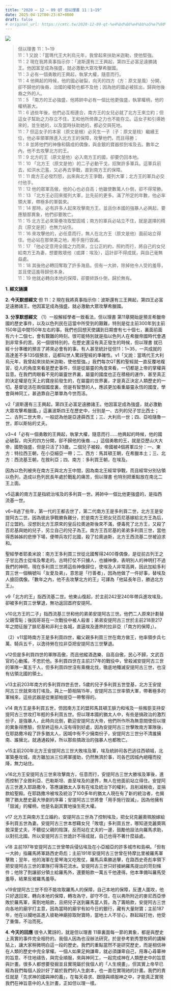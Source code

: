 ```yaml
---
title: "2020 – 12 – 09 QT 但以理書 11：1~19"
date: 2025-04-12T00:23:07+0800
draft: false
# original_url: https://cmtc.tw/2020-12-09-qt-%e4%bd%86%e4%bb%a5%e7%90%86%e6%9b%b8-11%ef%bc%9a119
---
```


![](/images/qt.jpg)
> 但以理書 11：1\~19  
> 11：1 又說：「當瑪代王大利烏元年，我曾起來扶助米迦勒，使他堅強。  
> 11：2 現在我將真事指示你：「波斯還有三王興起，第四王必富足遠勝諸王。他因富足成為強盛，就必激動大眾攻擊希臘國。  
> 11：3 必有一個勇敢的王興起，執掌大權，隨意而行。  
> 11：4 他興起的時候，他的國必破裂，向天的四方（方：原文是風）分開，卻不歸他的後裔，治國的權勢也都不及他；因為他的國必被拔出，歸與他後裔之外的人。  
> 11：5 「南方的王必強盛，他將帥中必有一個比他更強盛，執掌權柄，他的權柄甚大。  
> 11：6 過些年後，他們必互相連合，南方王的女兒必就了北方王來立約；但這女子幫助之力存立不住，王和他所倚靠之力也不能存立。這女子和引導她來的，並生她的，以及當時扶助她的，都必交與死地。  
> 11：7 但這女子的本家（原文是根）必另生一子（子：原文是枝）繼續王位，他必率領軍隊進入北方王的保障，攻擊他們，而且得勝；  
> 11：8 並將他們的神像和鑄成的偶像，與金銀的寶器掠到埃及去。數年之內，他不去攻擊北方的王。  
> 11：9 北方的王（原文是他）必入南方王的國，卻要仍回本地。  
> 11：10 「北方王（原文是他）的二子必動干戈，招聚許多軍兵。這軍兵前去，如洪水氾濫，又必再去爭戰，直到南方王的保障。  
> 11：11 南方王必發烈怒，出來與北方王爭戰，擺列大軍；北方王的軍兵必交付他手。  
> 11：12 他的眾軍高傲，他的心也必自高；他雖使數萬人仆倒，卻不得常勝。  
> 11：13 「北方王必回來擺列大軍，比先前的更多。滿了所定的年數，他必率領大軍，帶極多的軍裝來。  
> 11：14 那時，必有許多人起來攻擊南方王，並且你本國的強暴人必興起，要應驗那異象，他們卻要敗亡。  
> 11：15 北方王必來築壘攻取堅固城；南方的軍兵必站立不住，就是選擇的精兵（原文是民）也無力站住。  
> 11：16 來攻擊他的，必任意而行，無人在北方王（原文是他）面前站立得住。他必站在那榮美之地，用手施行毀滅。  
> 11：17 「他必定意用全國之力而來，立公正的約，照約而行，將自己的女兒給南方王為妻，想要敗壞他（或譯：埃及），這計卻不得成就，與自己毫無益處。  
> 11：18 其後他必轉回奪取了許多海島。但有一大帥，除掉他令人受的羞辱，並且使這羞辱歸他本身。  
> 11：19 他就必轉向本地的保障，卻要絆跌仆倒，歸於無有。

**1. 經文誦讀**

**2.  今天默想經文**
但 11：2 現在我將真事指示你：波斯還有三王興起，第四王必富足遠勝諸王。他因富足成為強盛，就必激動大眾攻擊希臘國。

**3. 分享默想經文**
（1）一般解經學者一致看法，但以理書 第11章開始是預言希臘帝國的歷史事件，以及以色列民在這當中所受到的艱難，特別是從主前300年到主前150年這中間150年左右的事。我們也回想天使講到日期會有七十個七，裏面前面有六十二個七，會有艱難的時刻，很可能特別就是指以色列人在希臘帝國時代會遇到非常多的苦。另一個很特別的，在歷史還沒有真正發生的時候，但以理書 就已經十分準確的預言了將來必會有的事。有人甚至統計從但11：1\~35，一共成就的高達差不多135個預言，這都叫世人驚訝聖經的準確性。v1「又說：當瑪代王大利烏元年，我曾起來扶助米迦勒，使他堅強。」我們每次QT舊約聖經就一直反覆地複習，從人的角度來看是歷史事件，但是從屬靈的角度來看，一切都是上帝的掌權與旨意。在我們肉眼看不見的屬靈世界裏，屬靈的國度也正在積極的運作，甚至真正的決定權是在天上的寶座前發生的，在屬靈的世界裏，才是真正決定人類歷史的一切。基督徒活在兩個國度裏，但是有智慧的人，應該更加看重屬靈永恆的國度，學會與神同工，甚過靠自己單單為今世而活。

v2「波斯還有三王興起，第四王必富足遠勝諸王。他因富足成為強盛，就必激動大眾攻擊希臘國。」這裏波斯四王在歷史中，分別是一、古列的兒子甘比西士；二、古列二世大帝，一般認為他是亞達薛西王；三、大利烏一世；四、亞哈隨魯一世，即以斯帖的丈夫。

v3\~4「必有一個勇敢的王興起，執掌大權，隨意而行……他興起的時候，他的國必破裂，向天的四方分開，卻不歸他的後裔…。」這個勇敢的王，就是亞歷山大大帝，國勢強盛，但是只活了33歲。二個兒子被殺，帝國被4個將軍瓜分：一、東方：特拉西王朝，在小亞細亞一帶；二、西方：馬其頓王朝，在希臘本土；三、北方：西流基王朝，在敘利亞；四、南方：多利買王朝，在埃及。

因為以色列被夾在南方王與北方王中間，因為南北王經常爭戰，而且經常分別佔領以色列，造成以色列民長年處於戰亂的痛苦，但以理書 也特別把重點放在南北二王上面。

v5這裏的南方王是指統治埃及的多利買一世。將帥中一個比他更強盛的，是指西流基一世。

v6\~8過了些年，第一代的王都去世了，第二代南方王是多利買二世，北方王是安提阿古二世。因為彼此爭戰勝負難分，於是南方王把女兒百尼基嫁給北方王為后，訂立盟約。沒想到北方王原來的皇后拉奧迪斯後來不滿，便毒死了北方王，又殺了百尼基與她的兒子，另立自己的兒子為王。南方王百尼基的弟弟多利買三世，當他得悉姊姊的悲慘下場，便帶兵攻打北國，殺了拉奧迪斯，北方王西流基二世被迫求和。

聖經學者耶柔米說：南方王多利買三世從北國奪得2400尊偶像，是從前古列王之子甘比西士從埃及奪走的。古時打仗不只擄人，也擄神像，表明別人的神明打不過我們的神明，現在多利買三世將這些神像歸位，使埃及人非常高興，因此加給多利買三世一個稱號叫「友愛及弟」，意思是「行善者」，因為他做了一件好事，替埃及人搶回偶像。「數年之內，他不去攻擊北方的王」可譯為「他延長年日，勝過北方王」。

v9「北方的王」指西流基二世。他東山復起，於主前242至240年帶兵進攻埃及，卻被多利買三世擊退，無功返回首府安提阿。

v10北方王的二子」指西流基三世和他的弟弟安提阿古三世。他們二人原來計劃替父親雪恥；後因哥哥在一次戰役中被人殺害；弟弟安提阿古三世於主前218至217年之間征服了腓尼基和非利士各城，直逼埃及邊界的拉非亞（「南方的保障」）。

（2）v11當時南方王是多利買四世，繼父親多利買三世在南方做王，他率領步兵七萬、騎兵五千，以逸待勞在拉非亞把安提阿古三世擊退。

v12但是多利買四世的軍隊高傲，而且他縱酒逸樂、自高自傲，民心不歸，文武百官的心動搖，不忠於他。多利買四世在主前217年的戰役中，曾殺滅安提阿古三世的軍隊一萬五千人，但多利買四世沒有乘機北伐，徹底地殲滅安提阿古三世，也沒有佔領北國的領土。

v13主前203年南方的多利買四世去世，5歲的兒子多利買五世登基，北方王安提阿古三世就來攻打埃及。與上一節相隔15年，安提阿古三世率領大軍，帶著極多的軍械來，這些武器是從東部帕提亞一帶奪得的。

v14 南方王是多利買五世，但因南方王的盟邦馬其頓王腓力和埃及一些叛臣支持安提阿古三世攻打年輕的多利買五世。但以理本國的猶太人中，有些是搞政治的激烈份子，是強暴人，此時向北倒，歡迎安提阿古大帝，他們所作所為無意間使但以理的異象得應驗，但至終這些人沒有得到好處，因為安提阿古三世擊敗南方軍隊後，在耶路撒冷殺了許多猶太人，因城中有不少擁南份子，安提阿古三世分不清誰擁南、誰擁北，就通通殺掉，所以那些搞政治的強暴人也都敗亡。

v15主前200年北方王安提阿古三世大敗埃及軍，埃及統帥司各巴逃往西頓城，北軍築壘攻城，南方雖加派三位將軍援助，仍然無濟於事，司各巴因城內絕糧而投降，無力站住。

v16北方王安提阿古三世來攻擊南方，任意而行，安提阿古三世大勝埃及軍後，進而控制了全敘利亞、巴勒斯坦、直至埃及的邊界，無人在他面前站立得住。安提阿古三世進入耶路撒冷，答應讓猶太人享有在埃及統治下的權利，且削減稅收，並捐款給聖殿。在耶路撒冷被埃及統治了100多年的猶太人現在有了新的統治者，也揭開了猶太歷史最大慘劇的序幕；安提阿古三世將會「用手施行毀滅」，因為他擁有「毀滅」的權柄，他是名副其實地操生死大權。

v17 北方王與南方王立婚約，安提阿古三世為了控制埃及，把女兒克麗奧珮脫嫁給多利買五世為妻。安提阿古三世本想藉女兒「敗壞」多利買五世，哪知道克麗奧珮脫深愛丈夫，不聽從父親的陰謀，反而站在丈夫的一邊，鼓勵他設法向羅馬求助，以對抗北國。所以安提阿古三世詭計不得成就，自己也得不著什麼益處。

v18 主前197年安提阿古三世曾帶兵侵佔埃及在小亞細亞的許多城市和島嶼。「但有一大帥」指羅馬將軍路西史奇彪；主前191年安提阿古三世曾在特摩比里被羅馬軍擊敗；翌年，他的海軍在愛琴海又吃敗仗，羅馬兵乘勝追擊，在路西史奇彪率領下把安提阿古三世的軍隊打得落花流水。安提阿古三世只好接納羅馬提出的苛刻條件；他除了割讓部分領土給羅馬外，還要賠款一萬五千他連得。他本準備叫羅馬受羞辱，結果反被羅馬羞辱。

v19安提阿古三世不但不能攻取羅馬人的保障，自己本地的保障，反遭人圍攻，他只好退回來，轉向本地的保障，轉攻為守，卻守不住，在以弗所附近的麥尼西亞慘敗於羅馬軍，需割地賠款，且把兒子送到羅馬當人質。為了籌賠款，安提阿古三世向各地的廟宇打主意，因為當時的廟宇有如今日的銀行，藏有大量財寶；主前187年，他在以攔地區進入彼勒神廟掠取財寶時，當地土人不甘心，群起毆打他，他受了重傷，不治而死。

**4. 今天的回應**
很令人驚訝的，就是但以理書 11章裏面每一節的異象，都是與歷史上真實的事件完全相符的。我個人因為也沒辦法研究，於是參考劉秀慧牧師的講解貼上，讓大家稍微明白這一段的歷史。我們的重點當然不是研究歷史，而是相信神在人類的歷史中完全掌權。一個人如果足夠謙卑，就必須謙卑自己，用專心尋華神的旨意、不住地禱告，與完全順服，來與神同工，一起完成神在人類歷史中的旨意與計畫。很多人都想要發掘並且實現屬於我個人的「人生規畫」，但其實上帝早已經為我們每個人設計好了屬於我們的人生劇本，也一直在實現祂的計畫。我們的責任就是「先求神的國與神的義」，在每天尋求、跟隨與順服神之中，才能真正實現我們在神旨意中的人生計畫，正如但以理一樣。
